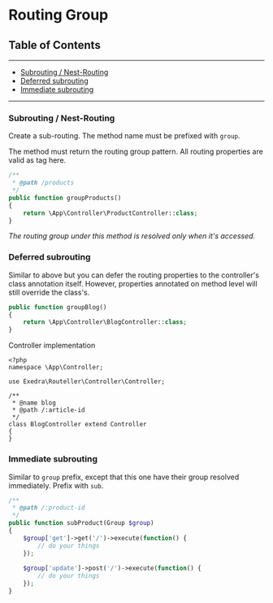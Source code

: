 # Routing Group
## Table of Contents
---
- [Subrouting / Nest-Routing](#subrouting-/-nest-routing)
- [Deferred subrouting](#subrouting-/-nest-routing)
- [Immediate subrouting](#immediate-subrouting)

---

### Subrouting / Nest-Routing
Create a sub-routing. The method name must be prefixed with `group`.

The method must return the routing group pattern. All routing properties are valid as tag here.
```php
/**
 * @path /products
 */
public function groupProducts()
{
    return \App\Controller\ProductController::class;
}
```

*The routing group under this method is resolved only when it's accessed.*

### Deferred subrouting
Similar to above but you can defer the routing properties to the controller's class annotation itself.
However, properties annotated on method level will still override the class's.
```php
public function groupBlog()
{
    return \App\Controller\BlogController::class;
}
```
Controller implementation
```
<?php
namespace \App\Controller;

use Exedra\Routeller\Controller\Controller;

/**
 * @name blog
 * @path /:article-id
 */
class BlogController extend Controller
{
}
```

### Immediate subrouting
Similar to `group` prefix, except that this one have their group resolved immediately. Prefix with `sub`.
```php
/**
 * @path /:product-id
 */
public function subProduct(Group $group)
{
    $group['get']->get('/')->execute(function() {
        // do your things
    });
    
    $group['update']->post('/')->execute(function() {
        // do your things
    });
}
```